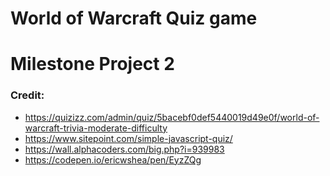 # World of Warcraft Quiz game
# Milestone Project 2
### Credit:
* https://quizizz.com/admin/quiz/5bacebf0def5440019d49e0f/world-of-warcraft-trivia-moderate-difficulty
* https://www.sitepoint.com/simple-javascript-quiz/
* https://wall.alphacoders.com/big.php?i=939983
* https://codepen.io/ericwshea/pen/EyzZQg